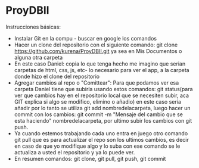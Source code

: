 # ProyDBII

Instrucciones básicas:

- Instalar Git en la compu - buscar en google los comandos
- Hacer un clone del repositorio con el siguiente comando: git clone https://github.com/kurena/ProyDBII.git ya sea en Mis Documentos o alguna otra carpeta
- En este caso Daniel: copia lo que tenga hecho me imagino que serian carpetas de html, css, js, etc- lo necesario para ver el app, a la carpeta donde hizo el clone del repositorio
- Agregar cambios al repo o "Comittear": Para que podamos ver esa carpeta Daniel tiene que subirla usando estos comandos: git status(para ver que cambios hay en el repositorio local que se necesiten subir, aca GIT explica si algo se modifico, elimino o añadio) en este caso seria añadir por lo tanto se utiliza git add nombredelacarpeta, luego hacer un commit con los cambios: git commit -m "Mensaje del cambio que se esta haciendo" nombredelacarpeta, por ultimo subir los cambios con git push.
- Ya cuando estemos trabajando cada uno entra en juego otro comando git pull que es para actualizar el repo son los ultimos cambios, es decir en caso de que yo modifique algo y lo suba con ese comando se le actualiza a usted el repositorio y ya lo puede ver.
-  En resumen comandos: git clone, git pull, git push, git commit
